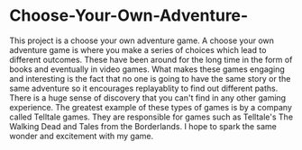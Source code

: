 # Choose-Your-Own-Adventure-
This project is a choose your own adventure game. A choose your own adventure game is where you make a series of choices which lead to different outcomes. These have been around for the long time in the form of books and eventually in video games. What makes these games engaging and interesting is the fact that no one is going to have the same story or the same adventure so it encourages replayablity to find out different paths. There is a huge sense of discovery that you can't find in any other gaming experience. The greatest example of these types of games is by a company called Telltale games. They are responsible for games such as Telltale's The Walking Dead and Tales from the Borderlands. I hope to spark the same wonder and excitement with my game.
